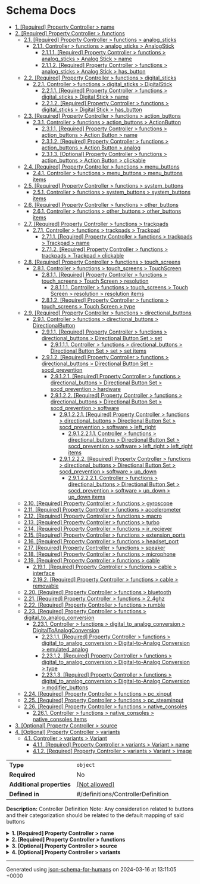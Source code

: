 # Schema Docs

- [1. [Required] Property Controller > name](#name)
- [2. [Required] Property Controller > functions](#functions)
  - [2.1. [Required] Property Controller > functions > analog_sticks](#functions_analog_sticks)
    - [2.1.1. Controller > functions > analog_sticks > AnalogStick](#autogenerated_heading_2)
      - [2.1.1.1. [Required] Property Controller > functions > analog_sticks > Analog Stick > name](#functions_analog_sticks_items_name)
      - [2.1.1.2. [Required] Property Controller > functions > analog_sticks > Analog Stick > has_button](#functions_analog_sticks_items_has_button)
  - [2.2. [Required] Property Controller > functions > digital_sticks](#functions_digital_sticks)
    - [2.2.1. Controller > functions > digital_sticks > DigitalStick](#autogenerated_heading_3)
      - [2.2.1.1. [Required] Property Controller > functions > digital_sticks > Digital Stick > name](#functions_digital_sticks_items_name)
      - [2.2.1.2. [Required] Property Controller > functions > digital_sticks > Digital Stick > has_button](#functions_digital_sticks_items_has_button)
  - [2.3. [Required] Property Controller > functions > action_buttons](#functions_action_buttons)
    - [2.3.1. Controller > functions > action_buttons > ActionButton](#autogenerated_heading_4)
      - [2.3.1.1. [Required] Property Controller > functions > action_buttons > Action Button > name](#functions_action_buttons_items_name)
      - [2.3.1.2. [Required] Property Controller > functions > action_buttons > Action Button > analog](#functions_action_buttons_items_analog)
      - [2.3.1.3. [Optional] Property Controller > functions > action_buttons > Action Button > clickable](#functions_action_buttons_items_clickable)
  - [2.4. [Required] Property Controller > functions > menu_buttons](#functions_menu_buttons)
    - [2.4.1. Controller > functions > menu_buttons > menu_buttons items](#autogenerated_heading_5)
  - [2.5. [Required] Property Controller > functions > system_buttons](#functions_system_buttons)
    - [2.5.1. Controller > functions > system_buttons > system_buttons items](#autogenerated_heading_6)
  - [2.6. [Required] Property Controller > functions > other_buttons](#functions_other_buttons)
    - [2.6.1. Controller > functions > other_buttons > other_buttons items](#autogenerated_heading_7)
  - [2.7. [Required] Property Controller > functions > trackpads](#functions_trackpads)
    - [2.7.1. Controller > functions > trackpads > Trackpad](#autogenerated_heading_8)
      - [2.7.1.1. [Required] Property Controller > functions > trackpads > Trackpad > name](#functions_trackpads_items_name)
      - [2.7.1.2. [Required] Property Controller > functions > trackpads > Trackpad > clickable](#functions_trackpads_items_clickable)
  - [2.8. [Required] Property Controller > functions > touch_screens](#functions_touch_screens)
    - [2.8.1. Controller > functions > touch_screens > TouchScreen](#autogenerated_heading_9)
      - [2.8.1.1. [Required] Property Controller > functions > touch_screens > Touch Screen > resolution](#functions_touch_screens_items_resolution)
        - [2.8.1.1.1. Controller > functions > touch_screens > Touch Screen > resolution > resolution items](#autogenerated_heading_10)
      - [2.8.1.2. [Required] Property Controller > functions > touch_screens > Touch Screen > type](#functions_touch_screens_items_type)
  - [2.9. [Required] Property Controller > functions > directional_buttons](#functions_directional_buttons)
    - [2.9.1. Controller > functions > directional_buttons > DirectionalButton](#autogenerated_heading_11)
      - [2.9.1.1. [Required] Property Controller > functions > directional_buttons > Directional Button Set > set](#functions_directional_buttons_items_set)
        - [2.9.1.1.1. Controller > functions > directional_buttons > Directional Button Set > set > set items](#autogenerated_heading_12)
      - [2.9.1.2. [Required] Property Controller > functions > directional_buttons > Directional Button Set > socd_prevention](#functions_directional_buttons_items_socd_prevention)
        - [2.9.1.2.1. [Required] Property Controller > functions > directional_buttons > Directional Button Set > socd_prevention > hardware](#functions_directional_buttons_items_socd_prevention_hardware)
        - [2.9.1.2.2. [Required] Property Controller > functions > directional_buttons > Directional Button Set > socd_prevention > software](#functions_directional_buttons_items_socd_prevention_software)
          - [2.9.1.2.2.1. [Required] Property Controller > functions > directional_buttons > Directional Button Set > socd_prevention > software > left_right](#functions_directional_buttons_items_socd_prevention_software_left_right)
            - [2.9.1.2.2.1.1. Controller > functions > directional_buttons > Directional Button Set > socd_prevention > software > left_right > left_right items](#autogenerated_heading_13)
          - [2.9.1.2.2.2. [Required] Property Controller > functions > directional_buttons > Directional Button Set > socd_prevention > software > up_down](#functions_directional_buttons_items_socd_prevention_software_up_down)
            - [2.9.1.2.2.2.1. Controller > functions > directional_buttons > Directional Button Set > socd_prevention > software > up_down > up_down items](#autogenerated_heading_14)
  - [2.10. [Required] Property Controller > functions > gyroscope](#functions_gyroscope)
  - [2.11. [Required] Property Controller > functions > accelerometer](#functions_accelerometer)
  - [2.12. [Required] Property Controller > functions > macro](#functions_macro)
  - [2.13. [Required] Property Controller > functions > turbo](#functions_turbo)
  - [2.14. [Required] Property Controller > functions > ir_reciever](#functions_ir_reciever)
  - [2.15. [Required] Property Controller > functions > extension_ports](#functions_extension_ports)
  - [2.16. [Required] Property Controller > functions > headset_port](#functions_headset_port)
  - [2.17. [Required] Property Controller > functions > speaker](#functions_speaker)
  - [2.18. [Required] Property Controller > functions > microphone](#functions_microphone)
  - [2.19. [Required] Property Controller > functions > cable](#functions_cable)
    - [2.19.1. [Required] Property Controller > functions > cable > interface](#functions_cable_interface)
    - [2.19.2. [Required] Property Controller > functions > cable > removable](#functions_cable_removable)
  - [2.20. [Required] Property Controller > functions > bluetooth](#functions_bluetooth)
  - [2.21. [Required] Property Controller > functions > 2_4ghz](#functions_2_4ghz)
  - [2.22. [Required] Property Controller > functions > rumble](#functions_rumble)
  - [2.23. [Required] Property Controller > functions > digital_to_analog_conversion](#functions_digital_to_analog_conversion)
    - [2.23.1. Controller > functions > digital_to_analog_conversion > DigitalToAnalogConversion](#autogenerated_heading_15)
      - [2.23.1.1. [Required] Property Controller > functions > digital_to_analog_conversion > Digital-to-Analog Conversion > emulated_analog](#functions_digital_to_analog_conversion_items_emulated_analog)
      - [2.23.1.2. [Required] Property Controller > functions > digital_to_analog_conversion > Digital-to-Analog Conversion > type](#functions_digital_to_analog_conversion_items_type)
      - [2.23.1.3. [Required] Property Controller > functions > digital_to_analog_conversion > Digital-to-Analog Conversion > modifier_buttons](#functions_digital_to_analog_conversion_items_modifier_buttons)
  - [2.24. [Required] Property Controller > functions > pc_xinput](#functions_pc_xinput)
  - [2.25. [Required] Property Controller > functions > pc_steaminput](#functions_pc_steaminput)
  - [2.26. [Required] Property Controller > functions > native_consoles](#functions_native_consoles)
    - [2.26.1. Controller > functions > native_consoles > native_consoles items](#autogenerated_heading_16)
- [3. [Optional] Property Controller > source](#source)
- [4. [Optional] Property Controller > variants](#variants)
  - [4.1. Controller > variants > Variant](#autogenerated_heading_17)
    - [4.1.1. [Required] Property Controller > variants > Variant > name](#variants_items_name)
    - [4.1.2. [Required] Property Controller > variants > Variant > image](#variants_items_image)

|                           |                                                         |
| ------------------------- | ------------------------------------------------------- |
| **Type**                  | `object`                                                |
| **Required**              | No                                                      |
| **Additional properties** | [[Not allowed]](# "Additional Properties not allowed.") |
| **Defined in**            | #/definitions/ControllerDefinition                      |

**Description:** Controller Definition
Note: Any consideration related to buttons and their categorization should be related to the default mapping of said buttons

<details>
<summary>
<strong> <a name="name"></a>1. [Required] Property Controller > name</strong>  

</summary>
<blockquote>

**Title:** Name

|              |          |
| ------------ | -------- |
| **Type**     | `string` |
| **Required** | Yes      |

**Description:** Name of the device

</blockquote>
</details>

<details>
<summary>
<strong> <a name="functions"></a>2. [Required] Property Controller > functions</strong>  

</summary>
<blockquote>

|                           |                                                         |
| ------------------------- | ------------------------------------------------------- |
| **Type**                  | `object`                                                |
| **Required**              | Yes                                                     |
| **Additional properties** | [[Not allowed]](# "Additional Properties not allowed.") |
| **Defined in**            | #/definitions/Functions                                 |

**Description:** Functionalities of the controller

<details>
<summary>
<strong> <a name="functions_analog_sticks"></a>2.1. [Required] Property Controller > functions > analog_sticks</strong>  

</summary>
<blockquote>

|              |                 |
| ------------ | --------------- |
| **Type**     | `array or null` |
| **Required** | Yes             |

|                      | Array restrictions |
| -------------------- | ------------------ |
| **Min items**        | N/A                |
| **Max items**        | N/A                |
| **Items unicity**    | True               |
| **Additional items** | False              |
| **Tuple validation** | See below          |

| Each item of this array must be               | Description                                                                                            |
| --------------------------------------------- | ------------------------------------------------------------------------------------------------------ |
| [AnalogStick](#functions_analog_sticks_items) | Control stick offering fine-tuned control beyond the traditional 8 directions of a directional pad ... |

#### <a name="autogenerated_heading_2"></a>2.1.1. Controller > functions > analog_sticks > AnalogStick

|                           |                                                         |
| ------------------------- | ------------------------------------------------------- |
| **Type**                  | `object`                                                |
| **Required**              | No                                                      |
| **Additional properties** | [[Not allowed]](# "Additional Properties not allowed.") |
| **Defined in**            | #/definitions/AnalogStick                               |

**Description:** Control stick offering fine-tuned control beyond the traditional 8 directions of a directional pad
e.g. The Left and Right stick of the Sony Dualsense

<details>
<summary>
<strong> <a name="functions_analog_sticks_items_name"></a>2.1.1.1. [Required] Property Controller > functions > analog_sticks > Analog Stick > name</strong>  

</summary>
<blockquote>

|              |          |
| ------------ | -------- |
| **Type**     | `string` |
| **Required** | Yes      |

</blockquote>
</details>

<details>
<summary>
<strong> <a name="functions_analog_sticks_items_has_button"></a>2.1.1.2. [Required] Property Controller > functions > analog_sticks > Analog Stick > has_button</strong>  

</summary>
<blockquote>

|              |           |
| ------------ | --------- |
| **Type**     | `boolean` |
| **Required** | Yes       |

</blockquote>
</details>

</blockquote>
</details>

<details>
<summary>
<strong> <a name="functions_digital_sticks"></a>2.2. [Required] Property Controller > functions > digital_sticks</strong>  

</summary>
<blockquote>

|              |                 |
| ------------ | --------------- |
| **Type**     | `array or null` |
| **Required** | Yes             |

|                      | Array restrictions |
| -------------------- | ------------------ |
| **Min items**        | N/A                |
| **Max items**        | N/A                |
| **Items unicity**    | True               |
| **Additional items** | False              |
| **Tuple validation** | See below          |

| Each item of this array must be                 | Description                                                            |
| ----------------------------------------------- | ---------------------------------------------------------------------- |
| [DigitalStick](#functions_digital_sticks_items) | Control stick only capable of transmitting up to 8 discrete inputs ... |

#### <a name="autogenerated_heading_3"></a>2.2.1. Controller > functions > digital_sticks > DigitalStick

|                           |                                                         |
| ------------------------- | ------------------------------------------------------- |
| **Type**                  | `object`                                                |
| **Required**              | No                                                      |
| **Additional properties** | [[Not allowed]](# "Additional Properties not allowed.") |
| **Defined in**            | #/definitions/DigitalStick                              |

**Description:** Control stick only capable of transmitting up to 8 discrete inputs
e.g. The stick of a Street Fighter II Arcade Cabinet

<details>
<summary>
<strong> <a name="functions_digital_sticks_items_name"></a>2.2.1.1. [Required] Property Controller > functions > digital_sticks > Digital Stick > name</strong>  

</summary>
<blockquote>

|              |          |
| ------------ | -------- |
| **Type**     | `string` |
| **Required** | Yes      |

</blockquote>
</details>

<details>
<summary>
<strong> <a name="functions_digital_sticks_items_has_button"></a>2.2.1.2. [Required] Property Controller > functions > digital_sticks > Digital Stick > has_button</strong>  

</summary>
<blockquote>

|              |           |
| ------------ | --------- |
| **Type**     | `boolean` |
| **Required** | Yes       |

</blockquote>
</details>

</blockquote>
</details>

<details>
<summary>
<strong> <a name="functions_action_buttons"></a>2.3. [Required] Property Controller > functions > action_buttons</strong>  

</summary>
<blockquote>

|              |                 |
| ------------ | --------------- |
| **Type**     | `array or null` |
| **Required** | Yes             |

|                      | Array restrictions |
| -------------------- | ------------------ |
| **Min items**        | N/A                |
| **Max items**        | N/A                |
| **Items unicity**    | True               |
| **Additional items** | False              |
| **Tuple validation** | See below          |

| Each item of this array must be                 | Description                                                                                                |
| ----------------------------------------------- | ---------------------------------------------------------------------------------------------------------- |
| [ActionButton](#functions_action_buttons_items) | Button traditionally mapped to performing an action in video games (e.g. Jump, Punch, Kick, Interact…) ... |

#### <a name="autogenerated_heading_4"></a>2.3.1. Controller > functions > action_buttons > ActionButton

|                           |                                                         |
| ------------------------- | ------------------------------------------------------- |
| **Type**                  | `object`                                                |
| **Required**              | No                                                      |
| **Additional properties** | [[Not allowed]](# "Additional Properties not allowed.") |
| **Defined in**            | #/definitions/ActionButton                              |

**Description:** Button traditionally mapped to performing an action in video games (e.g. Jump, Punch, Kick, Interact…)
Can be Analog or Digital
e.g.: A, B, X, Y, LT, LB, RT, RB

<details>
<summary>
<strong> <a name="functions_action_buttons_items_name"></a>2.3.1.1. [Required] Property Controller > functions > action_buttons > Action Button > name</strong>  

</summary>
<blockquote>

|              |          |
| ------------ | -------- |
| **Type**     | `string` |
| **Required** | Yes      |

</blockquote>
</details>

<details>
<summary>
<strong> <a name="functions_action_buttons_items_analog"></a>2.3.1.2. [Required] Property Controller > functions > action_buttons > Action Button > analog</strong>  

</summary>
<blockquote>

|              |           |
| ------------ | --------- |
| **Type**     | `boolean` |
| **Required** | Yes       |

</blockquote>
</details>

<details>
<summary>
<strong> <a name="functions_action_buttons_items_clickable"></a>2.3.1.3. [Optional] Property Controller > functions > action_buttons > Action Button > clickable</strong>  

</summary>
<blockquote>

|              |           |
| ------------ | --------- |
| **Type**     | `boolean` |
| **Required** | No        |

</blockquote>
</details>

</blockquote>
</details>

<details>
<summary>
<strong> <a name="functions_menu_buttons"></a>2.4. [Required] Property Controller > functions > menu_buttons</strong>  

</summary>
<blockquote>

**Title:** Menu Buttons

|              |                           |
| ------------ | ------------------------- |
| **Type**     | `array of string or null` |
| **Required** | Yes                       |

**Description:** Buttons traditionally mapped to open an in-game menu
e.g.: Start, Select

|                      | Array restrictions |
| -------------------- | ------------------ |
| **Min items**        | N/A                |
| **Max items**        | N/A                |
| **Items unicity**    | True               |
| **Additional items** | False              |
| **Tuple validation** | See below          |

| Each item of this array must be                     | Description |
| --------------------------------------------------- | ----------- |
| [menu_buttons items](#functions_menu_buttons_items) | -           |

#### <a name="autogenerated_heading_5"></a>2.4.1. Controller > functions > menu_buttons > menu_buttons items

|              |          |
| ------------ | -------- |
| **Type**     | `string` |
| **Required** | No       |

</blockquote>
</details>

<details>
<summary>
<strong> <a name="functions_system_buttons"></a>2.5. [Required] Property Controller > functions > system_buttons</strong>  

</summary>
<blockquote>

**Title:** System Buttons

|              |                           |
| ------------ | ------------------------- |
| **Type**     | `array of string or null` |
| **Required** | Yes                       |

**Description:** Buttons traditionally mapped to open a system menu or perform an OS-level operation
e.g.: Share, Home

|                      | Array restrictions |
| -------------------- | ------------------ |
| **Min items**        | N/A                |
| **Max items**        | N/A                |
| **Items unicity**    | True               |
| **Additional items** | False              |
| **Tuple validation** | See below          |

| Each item of this array must be                         | Description |
| ------------------------------------------------------- | ----------- |
| [system_buttons items](#functions_system_buttons_items) | -           |

#### <a name="autogenerated_heading_6"></a>2.5.1. Controller > functions > system_buttons > system_buttons items

|              |          |
| ------------ | -------- |
| **Type**     | `string` |
| **Required** | No       |

</blockquote>
</details>

<details>
<summary>
<strong> <a name="functions_other_buttons"></a>2.6. [Required] Property Controller > functions > other_buttons</strong>  

</summary>
<blockquote>

**Title:** Other Buttons

|              |                           |
| ------------ | ------------------------- |
| **Type**     | `array of string or null` |
| **Required** | Yes                       |

**Description:** Buttons which do not perform any software-level or OS-level operation on the console or PC they are connected to, and are not recognized as buttons by the software or OS
e.g.: Power, Sync, Turbo, Profile

|                      | Array restrictions |
| -------------------- | ------------------ |
| **Min items**        | N/A                |
| **Max items**        | N/A                |
| **Items unicity**    | True               |
| **Additional items** | False              |
| **Tuple validation** | See below          |

| Each item of this array must be                       | Description |
| ----------------------------------------------------- | ----------- |
| [other_buttons items](#functions_other_buttons_items) | -           |

#### <a name="autogenerated_heading_7"></a>2.6.1. Controller > functions > other_buttons > other_buttons items

|              |          |
| ------------ | -------- |
| **Type**     | `string` |
| **Required** | No       |

</blockquote>
</details>

<details>
<summary>
<strong> <a name="functions_trackpads"></a>2.7. [Required] Property Controller > functions > trackpads</strong>  

</summary>
<blockquote>

|              |                 |
| ------------ | --------------- |
| **Type**     | `array or null` |
| **Required** | Yes             |

|                      | Array restrictions |
| -------------------- | ------------------ |
| **Min items**        | N/A                |
| **Max items**        | N/A                |
| **Items unicity**    | True               |
| **Additional items** | False              |
| **Tuple validation** | See below          |

| Each item of this array must be        | Description                                                 |
| -------------------------------------- | ----------------------------------------------------------- |
| [Trackpad](#functions_trackpads_items) | Tactile sensor commonly found on laptops to emulate a mouse |

#### <a name="autogenerated_heading_8"></a>2.7.1. Controller > functions > trackpads > Trackpad

|                           |                                                         |
| ------------------------- | ------------------------------------------------------- |
| **Type**                  | `object`                                                |
| **Required**              | No                                                      |
| **Additional properties** | [[Not allowed]](# "Additional Properties not allowed.") |
| **Defined in**            | #/definitions/Trackpad                                  |

**Description:** Tactile sensor commonly found on laptops to emulate a mouse

<details>
<summary>
<strong> <a name="functions_trackpads_items_name"></a>2.7.1.1. [Required] Property Controller > functions > trackpads > Trackpad > name</strong>  

</summary>
<blockquote>

|              |          |
| ------------ | -------- |
| **Type**     | `string` |
| **Required** | Yes      |

</blockquote>
</details>

<details>
<summary>
<strong> <a name="functions_trackpads_items_clickable"></a>2.7.1.2. [Required] Property Controller > functions > trackpads > Trackpad > clickable</strong>  

</summary>
<blockquote>

|              |           |
| ------------ | --------- |
| **Type**     | `boolean` |
| **Required** | Yes       |

</blockquote>
</details>

</blockquote>
</details>

<details>
<summary>
<strong> <a name="functions_touch_screens"></a>2.8. [Required] Property Controller > functions > touch_screens</strong>  

</summary>
<blockquote>

|              |                 |
| ------------ | --------------- |
| **Type**     | `array or null` |
| **Required** | Yes             |

|                      | Array restrictions |
| -------------------- | ------------------ |
| **Min items**        | N/A                |
| **Max items**        | N/A                |
| **Items unicity**    | True               |
| **Additional items** | False              |
| **Tuple validation** | See below          |

| Each item of this array must be               | Description |
| --------------------------------------------- | ----------- |
| [TouchScreen](#functions_touch_screens_items) | -           |

#### <a name="autogenerated_heading_9"></a>2.8.1. Controller > functions > touch_screens > TouchScreen

|                           |                                                         |
| ------------------------- | ------------------------------------------------------- |
| **Type**                  | `object`                                                |
| **Required**              | No                                                      |
| **Additional properties** | [[Not allowed]](# "Additional Properties not allowed.") |
| **Defined in**            | #/definitions/TouchScreen                               |

<details>
<summary>
<strong> <a name="functions_touch_screens_items_resolution"></a>2.8.1.1. [Required] Property Controller > functions > touch_screens > Touch Screen > resolution</strong>  

</summary>
<blockquote>

|              |                    |
| ------------ | ------------------ |
| **Type**     | `array of integer` |
| **Required** | Yes                |

|                      | Array restrictions |
| -------------------- | ------------------ |
| **Min items**        | 2                  |
| **Max items**        | 2                  |
| **Items unicity**    | False              |
| **Additional items** | False              |
| **Tuple validation** | See below          |

| Each item of this array must be                                     | Description |
| ------------------------------------------------------------------- | ----------- |
| [resolution items](#functions_touch_screens_items_resolution_items) | -           |

##### <a name="autogenerated_heading_10"></a>2.8.1.1.1. Controller > functions > touch_screens > Touch Screen > resolution > resolution items

|              |           |
| ------------ | --------- |
| **Type**     | `integer` |
| **Required** | No        |

| Restrictions |        |
| ------------ | ------ |
| **Minimum**  | &ge; 0 |

</blockquote>
</details>

<details>
<summary>
<strong> <a name="functions_touch_screens_items_type"></a>2.8.1.2. [Required] Property Controller > functions > touch_screens > Touch Screen > type</strong>  

</summary>
<blockquote>

|              |                    |
| ------------ | ------------------ |
| **Type**     | `enum (of string)` |
| **Required** | Yes                |

Must be one of:
* "resistive"
* "capacitive"

</blockquote>
</details>

</blockquote>
</details>

<details>
<summary>
<strong> <a name="functions_directional_buttons"></a>2.9. [Required] Property Controller > functions > directional_buttons</strong>  

</summary>
<blockquote>

|              |                 |
| ------------ | --------------- |
| **Type**     | `array or null` |
| **Required** | Yes             |

|                      | Array restrictions |
| -------------------- | ------------------ |
| **Min items**        | N/A                |
| **Max items**        | N/A                |
| **Items unicity**    | True               |
| **Additional items** | False              |
| **Tuple validation** | See below          |

| Each item of this array must be                           | Description                                                                                                         |
| --------------------------------------------------------- | ------------------------------------------------------------------------------------------------------------------- |
| [DirectionalButton](#functions_directional_buttons_items) | Set of Individual Buttons which, together, can transmit direction-based inputs to a game similar to a Digital Stick |

#### <a name="autogenerated_heading_11"></a>2.9.1. Controller > functions > directional_buttons > DirectionalButton

|                           |                                                         |
| ------------------------- | ------------------------------------------------------- |
| **Type**                  | `object`                                                |
| **Required**              | No                                                      |
| **Additional properties** | [[Not allowed]](# "Additional Properties not allowed.") |
| **Defined in**            | #/definitions/DirectionalButton                         |

**Description:** Set of Individual Buttons which, together, can transmit direction-based inputs to a game similar to a Digital Stick

<details>
<summary>
<strong> <a name="functions_directional_buttons_items_set"></a>2.9.1.1. [Required] Property Controller > functions > directional_buttons > Directional Button Set > set</strong>  

</summary>
<blockquote>

|              |                   |
| ------------ | ----------------- |
| **Type**     | `array of string` |
| **Required** | Yes               |

|                      | Array restrictions |
| -------------------- | ------------------ |
| **Min items**        | N/A                |
| **Max items**        | N/A                |
| **Items unicity**    | True               |
| **Additional items** | False              |
| **Tuple validation** | See below          |

| Each item of this array must be                             | Description |
| ----------------------------------------------------------- | ----------- |
| [set items](#functions_directional_buttons_items_set_items) | -           |

##### <a name="autogenerated_heading_12"></a>2.9.1.1.1. Controller > functions > directional_buttons > Directional Button Set > set > set items

|              |          |
| ------------ | -------- |
| **Type**     | `string` |
| **Required** | No       |

</blockquote>
</details>

<details>
<summary>
<strong> <a name="functions_directional_buttons_items_socd_prevention"></a>2.9.1.2. [Required] Property Controller > functions > directional_buttons > Directional Button Set > socd_prevention</strong>  

</summary>
<blockquote>

|                           |                                                         |
| ------------------------- | ------------------------------------------------------- |
| **Type**                  | `object`                                                |
| **Required**              | Yes                                                     |
| **Additional properties** | [[Not allowed]](# "Additional Properties not allowed.") |
| **Defined in**            | #/definitions/SocdPrevention                            |

**Description:** Hardware or software-based solutions which may prevent sending two Simultaneously Opposite Cardinal Direction inputs to the console or PC

<details>
<summary>
<strong> <a name="functions_directional_buttons_items_socd_prevention_hardware"></a>2.9.1.2.1. [Required] Property Controller > functions > directional_buttons > Directional Button Set > socd_prevention > hardware</strong>  

</summary>
<blockquote>

**Title:** Hardware SOCD Prevention

|              |           |
| ------------ | --------- |
| **Type**     | `boolean` |
| **Required** | Yes       |

**Description:** Whether or not there is a hardware-based solution which may physically prevent two Simultaneously Opposite Cardinal Direction to be pressed at the same time, e.g. a D-Pad’s pivot

</blockquote>
</details>

<details>
<summary>
<strong> <a name="functions_directional_buttons_items_socd_prevention_software"></a>2.9.1.2.2. [Required] Property Controller > functions > directional_buttons > Directional Button Set > socd_prevention > software</strong>  

</summary>
<blockquote>

|                |                            |
| -------------- | -------------------------- |
| **Type**       | `object or null`           |
| **Required**   | Yes                        |
| **Defined in** | #/definitions/SoftwareSOCD |

**Description:** List of software-based solutions offered by the controller’s firmware which may prevent sending two Simultaneously Opposite Cardinal Direction inputs to the console or PC, if any
- neutral: Pressing Left+Right or Up+Down cancels the input and sends a Neutral position to the console or PC
- last_input: Pressing Left+Right or Up+Down sends the last pressed direction to the console or PC
- first_input: Pressing Left+Right or Up+Down will ignore the new direction being sent and sends the first pressed direction to the console or PC
- up: (Only for Up+Down) Pressing Up+Down always sends Up to to the console or PC
- disable: Software SOCD Prevention can be disabled, leading to both Left & Right inputs or Up & Down inputs being sent to the console or PC

<details>
<summary>
<strong> <a name="functions_directional_buttons_items_socd_prevention_software_left_right"></a>2.9.1.2.2.1. [Required] Property Controller > functions > directional_buttons > Directional Button Set > socd_prevention > software > left_right</strong>  

</summary>
<blockquote>

|              |                             |
| ------------ | --------------------------- |
| **Type**     | `array of enum (of string)` |
| **Required** | Yes                         |

|                      | Array restrictions |
| -------------------- | ------------------ |
| **Min items**        | N/A                |
| **Max items**        | N/A                |
| **Items unicity**    | True               |
| **Additional items** | False              |
| **Tuple validation** | See below          |

| Each item of this array must be                                                                    | Description |
| -------------------------------------------------------------------------------------------------- | ----------- |
| [left_right items](#functions_directional_buttons_items_socd_prevention_software_left_right_items) | -           |

##### <a name="autogenerated_heading_13"></a>2.9.1.2.2.1.1. Controller > functions > directional_buttons > Directional Button Set > socd_prevention > software > left_right > left_right items

|              |                    |
| ------------ | ------------------ |
| **Type**     | `enum (of string)` |
| **Required** | No                 |

Must be one of:
* "neutral"
* "last_input"
* "disable"

</blockquote>
</details>

<details>
<summary>
<strong> <a name="functions_directional_buttons_items_socd_prevention_software_up_down"></a>2.9.1.2.2.2. [Required] Property Controller > functions > directional_buttons > Directional Button Set > socd_prevention > software > up_down</strong>  

</summary>
<blockquote>

|              |                             |
| ------------ | --------------------------- |
| **Type**     | `array of enum (of string)` |
| **Required** | Yes                         |

|                      | Array restrictions |
| -------------------- | ------------------ |
| **Min items**        | N/A                |
| **Max items**        | N/A                |
| **Items unicity**    | True               |
| **Additional items** | False              |
| **Tuple validation** | See below          |

| Each item of this array must be                                                              | Description |
| -------------------------------------------------------------------------------------------- | ----------- |
| [up_down items](#functions_directional_buttons_items_socd_prevention_software_up_down_items) | -           |

##### <a name="autogenerated_heading_14"></a>2.9.1.2.2.2.1. Controller > functions > directional_buttons > Directional Button Set > socd_prevention > software > up_down > up_down items

|              |                    |
| ------------ | ------------------ |
| **Type**     | `enum (of string)` |
| **Required** | No                 |

Must be one of:
* "neutral"
* "last_input"
* "first_input"
* "disable"
* "up"

</blockquote>
</details>

</blockquote>
</details>

</blockquote>
</details>

</blockquote>
</details>

<details>
<summary>
<strong> <a name="functions_gyroscope"></a>2.10. [Required] Property Controller > functions > gyroscope</strong>  

</summary>
<blockquote>

**Title:** Gyroscope

|              |           |
| ------------ | --------- |
| **Type**     | `boolean` |
| **Required** | Yes       |

**Description:** Whether or not the controller has an integrated gyroscope

</blockquote>
</details>

<details>
<summary>
<strong> <a name="functions_accelerometer"></a>2.11. [Required] Property Controller > functions > accelerometer</strong>  

</summary>
<blockquote>

**Title:** Accelerometer

|              |           |
| ------------ | --------- |
| **Type**     | `boolean` |
| **Required** | Yes       |

**Description:** Whether or not the controller has an integrated accelerometer

</blockquote>
</details>

<details>
<summary>
<strong> <a name="functions_macro"></a>2.12. [Required] Property Controller > functions > macro</strong>  

</summary>
<blockquote>

**Title:** Macro

|              |           |
| ------------ | --------- |
| **Type**     | `boolean` |
| **Required** | Yes       |

**Description:** Indicates if the buttons of the controller can be mapped to perform a sequence of and/or simultaneous standard button presses automatically
Not to be confused with Turbo
Includes the simultaneous pressing of directional buttons

</blockquote>
</details>

<details>
<summary>
<strong> <a name="functions_turbo"></a>2.13. [Required] Property Controller > functions > turbo</strong>  

</summary>
<blockquote>

**Title:** Turbo

|              |           |
| ------------ | --------- |
| **Type**     | `boolean` |
| **Required** | Yes       |

**Description:** Indicates if the buttons of the controller can be mapped to simulate the frequent and periodic pressing and unpressing of said button when held
Not to be confued with Macro

</blockquote>
</details>

<details>
<summary>
<strong> <a name="functions_ir_reciever"></a>2.14. [Required] Property Controller > functions > ir_reciever</strong>  

</summary>
<blockquote>

**Title:** Infrared Receiver

|              |           |
| ------------ | --------- |
| **Type**     | `boolean` |
| **Required** | Yes       |

**Description:** Whether or not the controller has an integrated Infrared Receiver

</blockquote>
</details>

<details>
<summary>
<strong> <a name="functions_extension_ports"></a>2.15. [Required] Property Controller > functions > extension_ports</strong>  

</summary>
<blockquote>

**Title:** Extension Ports

|              |           |
| ------------ | --------- |
| **Type**     | `integer` |
| **Required** | Yes       |

**Description:** Number of additional data ports present on the controller, excluding any cable port used for connecting or charging the device, or the Headset Port

| Restrictions |        |
| ------------ | ------ |
| **Minimum**  | &ge; 0 |

</blockquote>
</details>

<details>
<summary>
<strong> <a name="functions_headset_port"></a>2.16. [Required] Property Controller > functions > headset_port</strong>  

</summary>
<blockquote>

**Title:** Headset Port

|              |           |
| ------------ | --------- |
| **Type**     | `boolean` |
| **Required** | Yes       |

**Description:** Whether or not the controller has an integrated Jack headphone port

</blockquote>
</details>

<details>
<summary>
<strong> <a name="functions_speaker"></a>2.17. [Required] Property Controller > functions > speaker</strong>  

</summary>
<blockquote>

**Title:** Speaker

|              |           |
| ------------ | --------- |
| **Type**     | `boolean` |
| **Required** | Yes       |

**Description:** Whether or not the controller has an integrated speaker

</blockquote>
</details>

<details>
<summary>
<strong> <a name="functions_microphone"></a>2.18. [Required] Property Controller > functions > microphone</strong>  

</summary>
<blockquote>

**Title:** Microphone

|              |           |
| ------------ | --------- |
| **Type**     | `boolean` |
| **Required** | Yes       |

**Description:** Whether or not the controller has an integrated microphone

</blockquote>
</details>

<details>
<summary>
<strong> <a name="functions_cable"></a>2.19. [Required] Property Controller > functions > cable</strong>  

</summary>
<blockquote>

|                |                     |
| -------------- | ------------------- |
| **Type**       | `object or null`    |
| **Required**   | Yes                 |
| **Defined in** | #/definitions/Cable |

**Description:** Cable or cable port allowing for a connection between a console or PC and the controller

<details>
<summary>
<strong> <a name="functions_cable_interface"></a>2.19.1. [Required] Property Controller > functions > cable > interface</strong>  

</summary>
<blockquote>

|              |                    |
| ------------ | ------------------ |
| **Type**     | `enum (of string)` |
| **Required** | Yes                |

Must be one of:
* "USB-A"
* "USB-C"
* "Mini USB-A"
* "Micro USB-A"
* "GameCube Controller Port"

</blockquote>
</details>

<details>
<summary>
<strong> <a name="functions_cable_removable"></a>2.19.2. [Required] Property Controller > functions > cable > removable</strong>  

</summary>
<blockquote>

|              |           |
| ------------ | --------- |
| **Type**     | `boolean` |
| **Required** | Yes       |

</blockquote>
</details>

</blockquote>
</details>

<details>
<summary>
<strong> <a name="functions_bluetooth"></a>2.20. [Required] Property Controller > functions > bluetooth</strong>  

</summary>
<blockquote>

**Title:** Bluetooth

|              |           |
| ------------ | --------- |
| **Type**     | `boolean` |
| **Required** | Yes       |

**Description:** Whether or not the controller is capable to connect wirerlessly to a device via Bluetooth

</blockquote>
</details>

<details>
<summary>
<strong> <a name="functions_2_4ghz"></a>2.21. [Required] Property Controller > functions > 2_4ghz</strong>  

</summary>
<blockquote>

**Title:** 2.4GHz

|              |           |
| ------------ | --------- |
| **Type**     | `boolean` |
| **Required** | Yes       |

**Description:** Whether or not the controller is capable to connect wirerlessly to a device via a 2.4GHz connection, including if said connection requires an additional dongle provided with the controller

</blockquote>
</details>

<details>
<summary>
<strong> <a name="functions_rumble"></a>2.22. [Required] Property Controller > functions > rumble</strong>  

</summary>
<blockquote>

**Title:** Rumble

|              |                            |
| ------------ | -------------------------- |
| **Type**     | `enum (of null or string)` |
| **Required** | Yes                        |

**Description:** Type of rumble functionnality offered by the controller, if it applies.
- standard: Refers to traditional rumble motors found in the Nintendo GameCube controller for instance
- enhanced: Refers to any kind of haptic feedback implemented other than the former, as seen for instance in the Nintendo Switch Joy-Con or the Sony Dualsense

Must be one of:
* "enhanced"
* "standard"
* null

</blockquote>
</details>

<details>
<summary>
<strong> <a name="functions_digital_to_analog_conversion"></a>2.23. [Required] Property Controller > functions > digital_to_analog_conversion</strong>  

</summary>
<blockquote>

|              |                 |
| ------------ | --------------- |
| **Type**     | `array or null` |
| **Required** | Yes             |

|                      | Array restrictions |
| -------------------- | ------------------ |
| **Min items**        | N/A                |
| **Max items**        | N/A                |
| **Items unicity**    | True               |
| **Additional items** | False              |
| **Tuple validation** | See below          |

| Each item of this array must be                                            | Description                                                                         |
| -------------------------------------------------------------------------- | ----------------------------------------------------------------------------------- |
| [DigitalToAnalogConversion](#functions_digital_to_analog_conversion_items) | Digital-to-analog conversion capabilities the controller may be able to perform ... |

#### <a name="autogenerated_heading_15"></a>2.23.1. Controller > functions > digital_to_analog_conversion > DigitalToAnalogConversion

|                           |                                                         |
| ------------------------- | ------------------------------------------------------- |
| **Type**                  | `object`                                                |
| **Required**              | No                                                      |
| **Additional properties** | [[Not allowed]](# "Additional Properties not allowed.") |
| **Defined in**            | #/definitions/DigitalToAnalogConversion                 |

**Description:** Digital-to-analog conversion capabilities the controller may be able to perform
- 8_way: The device is only capable of emulating the 8 extreme cardinal inputs for said analog stick
- button: The device is only capable of emulating the full press of said button
- precision: The exact output of said button or analog stick axis can be controlled and fine-tuned either via hard mapping in the controller’s firmware, or using modifier buttons

<details>
<summary>
<strong> <a name="functions_digital_to_analog_conversion_items_emulated_analog"></a>2.23.1.1. [Required] Property Controller > functions > digital_to_analog_conversion > Digital-to-Analog Conversion > emulated_analog</strong>  

</summary>
<blockquote>

|              |          |
| ------------ | -------- |
| **Type**     | `string` |
| **Required** | Yes      |

</blockquote>
</details>

<details>
<summary>
<strong> <a name="functions_digital_to_analog_conversion_items_type"></a>2.23.1.2. [Required] Property Controller > functions > digital_to_analog_conversion > Digital-to-Analog Conversion > type</strong>  

</summary>
<blockquote>

|              |                    |
| ------------ | ------------------ |
| **Type**     | `enum (of string)` |
| **Required** | Yes                |

Must be one of:
* "8_way"
* "precision"
* "button"

</blockquote>
</details>

<details>
<summary>
<strong> <a name="functions_digital_to_analog_conversion_items_modifier_buttons"></a>2.23.1.3. [Required] Property Controller > functions > digital_to_analog_conversion > Digital-to-Analog Conversion > modifier_buttons</strong>  

</summary>
<blockquote>

**Title:** Modifier Button

|              |           |
| ------------ | --------- |
| **Type**     | `integer` |
| **Required** | Yes       |

**Description:** Number of modifier buttons whose sole purpose is to change the value of the analog output value of a button press or analog stick axis

| Restrictions |        |
| ------------ | ------ |
| **Minimum**  | &ge; 0 |

</blockquote>
</details>

</blockquote>
</details>

<details>
<summary>
<strong> <a name="functions_pc_xinput"></a>2.24. [Required] Property Controller > functions > pc_xinput</strong>  

</summary>
<blockquote>

**Title:** XInput compatibility

|              |           |
| ------------ | --------- |
| **Type**     | `boolean` |
| **Required** | Yes       |

**Description:** Whether or not the controller can be recognized by Windows and Windows games as an XInput controller with no additional drivers or adapters, and as such behave as an Xbox 360 controller would

</blockquote>
</details>

<details>
<summary>
<strong> <a name="functions_pc_steaminput"></a>2.25. [Required] Property Controller > functions > pc_steaminput</strong>  

</summary>
<blockquote>

**Title:** Steam Input compatibility

|              |           |
| ------------ | --------- |
| **Type**     | `boolean` |
| **Required** | Yes       |

**Description:** Whether or not the controller can be recognized by Steam on Windows and Linux with no additional drivers or adapters, and translate the controller inputs to XInput via Steam Input

</blockquote>
</details>

<details>
<summary>
<strong> <a name="functions_native_consoles"></a>2.26. [Required] Property Controller > functions > native_consoles</strong>  

</summary>
<blockquote>

**Title:** Native Consoles

|              |                                     |
| ------------ | ----------------------------------- |
| **Type**     | `array of enum (of string) or null` |
| **Required** | Yes                                 |

**Description:** Lists the consoles on which the controller can be used without the use of an adapter, for most games.
In the case of the PS5, applies if the controller is recognized by the PS4 compatibility layer implemented in Street Fighter 6 and other fighting games as well.

|                      | Array restrictions |
| -------------------- | ------------------ |
| **Min items**        | N/A                |
| **Max items**        | N/A                |
| **Items unicity**    | True               |
| **Additional items** | False              |
| **Tuple validation** | See below          |

| Each item of this array must be                           | Description |
| --------------------------------------------------------- | ----------- |
| [native_consoles items](#functions_native_consoles_items) | -           |

#### <a name="autogenerated_heading_16"></a>2.26.1. Controller > functions > native_consoles > native_consoles items

|              |                    |
| ------------ | ------------------ |
| **Type**     | `enum (of string)` |
| **Required** | No                 |

Must be one of:
* "ps1"
* "ps2"
* "ps3"
* "ps4"
* "ps5"
* "nsw"
* "wiiu"
* "wii"
* "ngc"
* "n64"
* "snes"
* "nes"
* "xbox"
* "xb360"
* "xb1"
* "xbs"
* "smd"
* "saturn"
* "dc"

</blockquote>
</details>

</blockquote>
</details>

<details>
<summary>
<strong> <a name="source"></a>3. [Optional] Property Controller > source</strong>  

</summary>
<blockquote>

**Title:** Source

|              |          |
| ------------ | -------- |
| **Type**     | `string` |
| **Required** | No       |
| **Format**   | `uri`    |

**Description:** Main source for information on the controller specifications
Ideally either a link to a manual on the Internet Archive or to an archived webpage on the Wayback Machine

| Restrictions                      |                                                                                                                                                                                                                                                                                                                                                         |
| --------------------------------- | ------------------------------------------------------------------------------------------------------------------------------------------------------------------------------------------------------------------------------------------------------------------------------------------------------------------------------------------------------- |
| **Must match regular expression** | ```https?:\/\/(www\.)?[-a-zA-Z0-9@:%._\+~#=]{1,256}\.[a-zA-Z0-9()]{1,6}\b([-a-zA-Z0-9()@:%_\+.~#?&//=]*)``` [Test](https://regex101.com/?regex=https%3F%3A%5C%2F%5C%2F%28www%5C.%29%3F%5B-a-zA-Z0-9%40%3A%25._%5C%2B~%23%3D%5D%7B1%2C256%7D%5C.%5Ba-zA-Z0-9%28%29%5D%7B1%2C6%7D%5Cb%28%5B-a-zA-Z0-9%28%29%40%3A%25_%5C%2B.~%23%3F%26%2F%2F%3D%5D%2A%29) |

</blockquote>
</details>

<details>
<summary>
<strong> <a name="variants"></a>4. [Optional] Property Controller > variants</strong>  

</summary>
<blockquote>

|              |         |
| ------------ | ------- |
| **Type**     | `array` |
| **Required** | No      |

|                      | Array restrictions |
| -------------------- | ------------------ |
| **Min items**        | N/A                |
| **Max items**        | N/A                |
| **Items unicity**    | True               |
| **Additional items** | False              |
| **Tuple validation** | See below          |

| Each item of this array must be | Description                                                                                                                                                                  |
| ------------------------------- | ---------------------------------------------------------------------------------------------------------------------------------------------------------------------------- |
| [Variant](#variants_items)      | A different way to use the controller than the one seen on the base image.png file, usually through the use of additional accessories which may attach to the controller ... |

### <a name="autogenerated_heading_17"></a>4.1. Controller > variants > Variant

|                           |                                                         |
| ------------------------- | ------------------------------------------------------- |
| **Type**                  | `object`                                                |
| **Required**              | No                                                      |
| **Additional properties** | [[Not allowed]](# "Additional Properties not allowed.") |
| **Defined in**            | #/definitions/Variant                                   |

**Description:** A different way to use the controller than the one seen on the base image.png file, usually through the use of additional accessories which may attach to the controller
May be omitted if the controller only has one variant
Note: Must include a name for the base variant

<details>
<summary>
<strong> <a name="variants_items_name"></a>4.1.1. [Required] Property Controller > variants > Variant > name</strong>  

</summary>
<blockquote>

|              |          |
| ------------ | -------- |
| **Type**     | `string` |
| **Required** | Yes      |

</blockquote>
</details>

<details>
<summary>
<strong> <a name="variants_items_image"></a>4.1.2. [Required] Property Controller > variants > Variant > image</strong>  

</summary>
<blockquote>

|              |          |
| ------------ | -------- |
| **Type**     | `string` |
| **Required** | Yes      |

</blockquote>
</details>

</blockquote>
</details>

----------------------------------------------------------------------------------------------------------------------------
Generated using [json-schema-for-humans](https://github.com/coveooss/json-schema-for-humans) on 2024-03-16 at 13:11:05 +0000